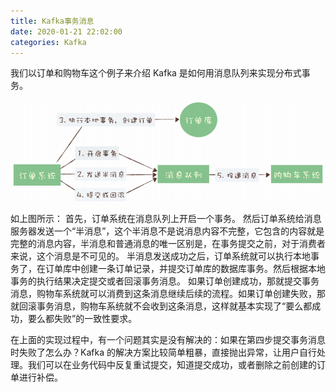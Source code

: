```yaml
---
title: Kafka事务消息
date: 2020-01-21 22:02:00
categories: Kafka
---
```


我们以订单和购物车这个例子来介绍 Kafka 是如何用消息队列来实现分布式事务。

![Kafka事务应用示例](/images/kafka/Kafka事务应用示例.png)

如上图所示：
首先，订单系统在消息队列上开启一个事务。
然后订单系统给消息服务器发送一个“半消息”，这个半消息不是说消息内容不完整，它包含的内容就是完整的消息内容，半消息和普通消息的唯一区别是，在事务提交之前，对于消费者来说，这个消息是不可见的。
半消息发送成功之后，订单系统就可以执行本地事务了，在订单库中创建一条订单记录，并提交订单库的数据库事务。然后根据本地事务的执行结果决定提交或者回滚事务消息。
如果订单创建成功，那就提交事务消息，购物车系统就可以消费到这条消息继续后续的流程。如果订单创建失败，那就回滚事务消息，购物车系统就不会收到这条消息，这样就基本实现了“要么都成功，要么都失败”的一致性要求。

在上面的实现过程中，有一个问题其实是没有解决的：如果在第四步提交事务消息时失败了怎么办？Kafka 的解决方案比较简单粗暴，直接抛出异常，让用户自行处理。我们可以在业务代码中反复重试提交，知道提交成功，或者删除之前创建的订单进行补偿。